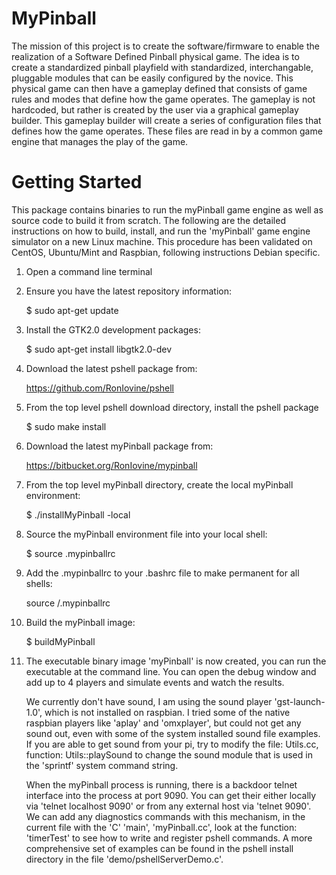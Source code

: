 MyPinball
====================
The mission of this project is to create the software/firmware to enable the realization
of a Software Defined Pinball physical game.  The idea is to create a standardized pinball
playfield with standardized, interchangable, pluggable modules that can be easily configured
by the novice.  This physical game can then have a gameplay defined that consists of game
rules and modes that define how the game operates.  The gameplay is not hardcoded, but rather
is created by the user via a graphical gameplay builder.  This gameplay builder will create
a series of configuration files that defines how the game operates.  These files are read
in by a common game engine that manages the play of the game.

Getting Started
====================

This package contains binaries to run the myPinball game engine as well as source code to
build it from scratch.  The following are the detailed instructions on how to build, install,
and run the 'myPinball' game engine simulator on a new Linux machine.  This procedure has been
validated on CentOS, Ubuntu/Mint and Raspbian, following instructions Debian specific.

1. Open a command line terminal

2. Ensure you have the latest repository information:

    $ sudo apt-get update
   
3. Install the GTK2.0 development packages:

    $ sudo apt-get install libgtk2.0-dev
   
4. Download the latest pshell package from:

    https://github.com/RonIovine/pshell
   
5. From the top level pshell download directory, install the pshell package

    $ sudo make install
   
6. Download the latest myPinball package from:

    https://bitbucket.org/RonIovine/mypinball

7. From the top level myPinball directory, create the local myPinball environment:

    $ ./installMyPinball -local

8. Source the myPinball environment file into your local shell:

    $ source .mypinballrc

9. Add the .mypinballrc to your .bashrc file to make permanent for all shells:

    source <myPinballPath>/.mypinballrc

10. Build the myPinball image:

    $ buildMyPinball

11. The executable binary image 'myPinball' is now created, you can
    run the executable at the command line.  You can open the debug
    window and add up to 4 players and simulate events and watch the
    results.

    We currently don't have sound, I am using the sound player
    'gst-launch-1.0', which is not installed on raspbian.  I tried some
    of the native raspbian players like 'aplay' and 'omxplayer', but
    could not get any sound out, even with some of the system installed
    sound file examples.  If you are able to get sound from your pi, try
    to modify the file: Utils.cc, function: Utils::playSound to change
    the sound module that is used in the 'sprintf' system command string.

    When the myPinball process is running, there is a backdoor telnet
    interface into the process at port 9090.  You can get their either
    locally via 'telnet localhost 9090' or from any external host via
    'telnet <ipAddres> 9090'.  We can add any diagnostics commands with
    this mechanism, in the current file with the 'C' 'main', 'myPinball.cc',
    look at the function: 'timerTest' to see how to write and register
    pshell commands.  A more comprehensive set of examples can be found in
    the pshell install directory in the file 'demo/pshellServerDemo.c'.

    

    


